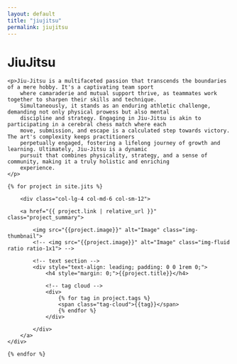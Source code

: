 ```yaml
---
layout: default
title: "jiujitsu"
permalink: jiujitsu
---
```


<div class="row align-items-top pb-3">
	<h1>JiuJitsu</h1>

	<p>Jiu-Jitsu is a multifaceted passion that transcends the boundaries of a mere hobby. It's a captivating team sport
		where camaraderie and mutual support thrive, as teammates work together to sharpen their skills and technique.
		Simultaneously, it stands as an enduring athletic challenge, demanding not only physical prowess but also mental
		discipline and strategy. Engaging in Jiu-Jitsu is akin to participating in a cerebral chess match where each
		move, submission, and escape is a calculated step towards victory. The art's complexity keeps practitioners
		perpetually engaged, fostering a lifelong journey of growth and learning. Ultimately, Jiu-Jitsu is a dynamic
		pursuit that combines physicality, strategy, and a sense of community, making it a truly holistic and enriching
		experience.
	</p>
</div>

<div class="row align-items-top pb-3">

	{% for project in site.jits %}

	    <div class="col-lg-4 col-md-6 col-sm-12">

		<a href="{{ project.link | relative_url }}" class="project_summary">

			<img src="{{project.image}}" alt="Image" class="img-thumbnail">
			<!-- <img src="{{project.image}}" alt="Image" class="img-fluid ratio ratio-1x1"> -->

			<!-- text section -->
			<div style="text-align: leading; padding: 0 0 1rem 0;">
				<h4 style="margin: 0;">{{project.title}}</h4>

				<!-- tag cloud -->
				<div>
					{% for tag in project.tags %}
					<span class="tag-cloud">{{tag}}</span>
					{% endfor %}
				</div>

			</div>
		</a>
	</div>

	{% endfor %}
</div>